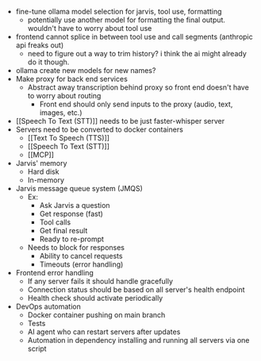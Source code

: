 
- fine-tune ollama model selection for jarvis, tool use, formatting
	- potentially use another model for formatting the final output. wouldn't have to worry about tool use
- frontend cannot splice in between tool use and call segments (anthropic api freaks out)
	- need to figure out a way to trim history? i think the ai might already do it though.
- ollama create new models for new names?
- Make proxy for back end services
	- Abstract away transcription behind proxy so front end doesn't have to worry about routing
		- Front end should only send inputs to the proxy (audio, text, images, etc.)
- [[Speech To Text (STT)]] needs to be just faster-whisper server
- Servers need to be converted to docker containers
	- [[Text To Speech (TTS)]]
	- [[Speech To Text (STT)]]
	- [[MCP]]
- Jarvis' memory
	- Hard disk
	- In-memory
- Jarvis message queue system (JMQS)
	- Ex:
		- Ask Jarvis a question
		- Get response (fast)
		- Tool calls
		- Get final result
		- Ready to re-prompt
	- Needs to block for responses
		- Ability to cancel requests
		- Timeouts (error handling)
- Frontend error handling
	- If any server fails it should handle gracefully
	- Connection status should be based on all server's health endpoint
	- Health check should activate periodically
- DevOps automation
	- Docker container pushing on main branch
	- Tests
	- AI agent who can restart servers after updates
	- Automation in dependency installing and running all servers via one script